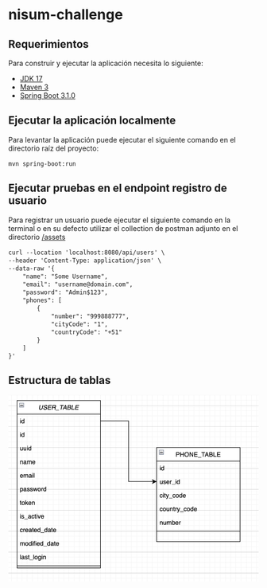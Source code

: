 # nisum-challenge


## Requerimientos

Para construir y ejecutar la aplicación necesita lo siguiente:

- [JDK 17](https://www.oracle.com/java/technologies/downloads/#java17)
- [Maven 3](https://maven.apache.org)
- [Spring Boot 3.1.0](http://projects.spring.io/spring-boot/)

## Ejecutar la aplicación localmente

Para levantar la aplicación puede ejecutar el siguiente comando en el directorio raíz del proyecto:

```shell
mvn spring-boot:run
```

## Ejecutar pruebas en el endpoint registro de usuario

Para registrar un usuario puede ejecutar el siguiente comando en la terminal o en su defecto utilizar el collection de postman adjunto en el directorio [/assets](assets)

```shell
curl --location 'localhost:8080/api/users' \
--header 'Content-Type: application/json' \
--data-raw '{
    "name": "Some Username",
    "email": "username@domain.com",
    "password": "Admin$123",
    "phones": [
        {
            "number": "999888777",
            "cityCode": "1",
            "countryCode": "+51"
        }
    ]
}'
```

## Estructura de tablas

![Image](assets/tablas.png)